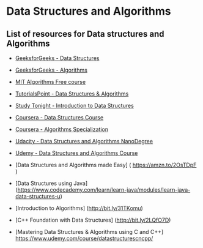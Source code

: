 # Data Structures and Algorithms

## List of resources for Data structures and Algorithms

* [GeeksforGeeks - Data Structures](https://www.geeksforgeeks.org/data-structures/)

* [GeeksforGeeks - Algorithms](https://www.geeksforgeeks.org/fundamentals-of-algorithms/)

* [MIT Algorithms Free course](https://ocw.mit.edu/courses/electrical-engineering-and-computer-science/6-006-introduction-to-algorithms-fall-2011/)
* [TutorialsPoint - Data Structures & Algorithms](https://www.tutorialspoint.com/data_structures_algorithms)
* [Study Tonight - Introduction to Data Structures](https://www.studytonight.com/data-structures/introduction-to-data-structures)
* [Coursera - Data Structures Course](https://www.coursera.org/learn/data-structures)
* [Coursera - Algorithms Specialization](https://www.coursera.org/specializations/algorithms)
* [Udacity - Data Structures and Algorithms NanoDegree](https://www.udacity.com/course/data-structures-and-algorithms-nanodegree--nd256)
* [Udemy - Data Structures and Algorithms Course](https://www.udemy.com/course/learn-data-structure-algorithms-with-java-interview/)
* [Data Structures and Algorithms made Easy] ( https://amzn.to/2OsTDpF )
* [Data Structures using Java] (https://www.codecademy.com/learn/learn-java/modules/learn-java-data-structures-u)
* [Introduction to Algorithms] (http://bit.ly/31TKomu)
* [C++ Foundation with Data Structures] (http://bit.ly/2LQfO7D)
* [Mastering Data Structures & Algorithms using C and C++] https://www.udemy.com/course/datastructurescncpp/

